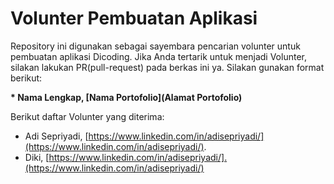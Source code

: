 # Volunter Pembuatan Aplikasi

Repository ini digunakan sebagai sayembara pencarian volunter untuk pembuatan aplikasi Dicoding. Jika Anda tertarik untuk menjadi Volunter, silakan lakukan PR(pull-request) pada berkas ini ya. Silakan gunakan format berikut:


**\* Nama Lengkap, [Nama Portofolio](Alamat Portofolio)**


Berikut daftar Volunter yang diterima:

* Adi Sepriyadi, [https://www.linkedin.com/in/adisepriyadi/](https://www.linkedin.com/in/adisepriyadi/).
* Diki, [https://www.linkedin.com/in/adisepriyadi/].(https://www.linkedin.com/in/adisepriyadi/)
